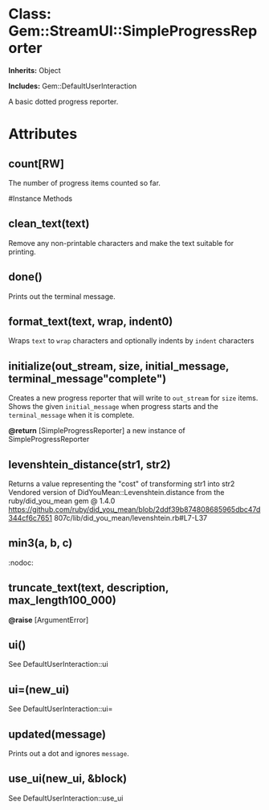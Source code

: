 # Class: Gem::StreamUI::SimpleProgressReporter
**Inherits:** Object
    
**Includes:** Gem::DefaultUserInteraction
  

A basic dotted progress reporter.


# Attributes
## count[RW] [](#attribute-i-count)
The number of progress items counted so far.


#Instance Methods
## clean_text(text) [](#method-i-clean_text)
Remove any non-printable characters and make the text suitable for printing.

## done() [](#method-i-done)
Prints out the terminal message.

## format_text(text, wrap, indent0) [](#method-i-format_text)
Wraps `text` to `wrap` characters and optionally indents by `indent`
characters

## initialize(out_stream, size, initial_message, terminal_message"complete") [](#method-i-initialize)
Creates a new progress reporter that will write to `out_stream` for `size`
items.  Shows the given `initial_message` when progress starts and the
`terminal_message` when it is complete.

**@return** [SimpleProgressReporter] a new instance of SimpleProgressReporter

## levenshtein_distance(str1, str2) [](#method-i-levenshtein_distance)
Returns a value representing the "cost" of transforming str1 into str2
Vendored version of DidYouMean::Levenshtein.distance from the
ruby/did_you_mean gem @ 1.4.0
https://github.com/ruby/did_you_mean/blob/2ddf39b874808685965dbc47d344cf6c7651
807c/lib/did_you_mean/levenshtein.rb#L7-L37

## min3(a, b, c) [](#method-i-min3)
:nodoc:

## truncate_text(text, description, max_length100_000) [](#method-i-truncate_text)

**@raise** [ArgumentError] 

## ui() [](#method-i-ui)
See DefaultUserInteraction::ui

## ui=(new_ui) [](#method-i-ui=)
See DefaultUserInteraction::ui=

## updated(message) [](#method-i-updated)
Prints out a dot and ignores `message`.

## use_ui(new_ui, &block) [](#method-i-use_ui)
See DefaultUserInteraction::use_ui

